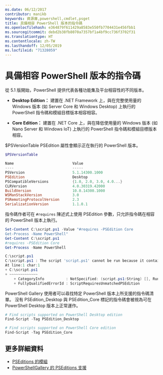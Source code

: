 ```yaml
---
ms.date: 06/12/2017
contributor: manikb
keywords: 資源庫,powershell,cmdlet,psget
title: 具備相容 PowerShell 版本的指令碼
ms.openlocfilehash: e364879f611429a8583e550fb7704431e456fbb1
ms.sourcegitcommit: debd2b38fb8070a7357bf1a4bf9cc736f3702f31
ms.translationtype: HT
ms.contentlocale: zh-TW
ms.lasthandoff: 12/05/2019
ms.locfileid: "71328059"
---
```

# <a name="script-with-compatible-powershell-editions"></a>具備相容 PowerShell 版本的指令碼

從 5.1 版開始，PowerShell 提供代表各種功能集及平台相容性的不同版本。

- **Desktop Edition：** 建置在 .NET Framework 上，與在完整使用量的 Windows 版本 (如 Server Core 和 Windows Desktop) 上執行的 PowerShell 指令碼和模組目標版本相容相容。

- **Core Edition：** 建置在 .NET Core 上，與在降低使用量的 Windows 版本 (如 Nano Server 和 Windows IoT) 上執行的 PowerShell 指令碼和模組目標版本相容。

$PSVersionTable PSEdition 屬性會顯示正在執行的 PowerShell 版本。

```powershell
$PSVersionTable

Name                           Value
----                           -----
PSVersion                      5.1.14300.1000
PSEdition                      Desktop
PSCompatibleVersions           {1.0, 2.0, 3.0, 4.0...}
CLRVersion                     4.0.30319.42000
BuildVersion                   10.0.14300.1000
WSManStackVersion              3.0
PSRemotingProtocolVersion      2.3
SerializationVersion           1.1.0.1
```

指令碼作者可在 `#requires` 陳述式上使用 PSEdition 參數，只允許指令碼在相容的 PowerShell 版本上執行。

```powershell
Set-Content C:\script.ps1 -Value "#requires -PSEdition Core
Get-Process -Name PowerShell"
Get-Content C:\script.ps1
#requires -PSEdition Core
Get-Process -Name PowerShell

C:\script.ps1
C:\script.ps1 : The script 'script.ps1' cannot be run because it contained a "#requires" statement for PowerShell editions 'Core'. The edition of PowerShell that is required by the script does not match the currently running PowerShell Desktop edition.
At line:1 char:1
+ C:\script.ps1
+ ~~~~~~~~~~~~~
    + CategoryInfo          : NotSpecified: (script.ps1:String) [], RuntimeException
    + FullyQualifiedErrorId : ScriptRequiresUnmatchedPSEdition
```

PowerShell Gallery 使用者可以尋找特定 PowerShell 版本上所支援的指令碼清單。
沒有 PSEdition_Desktop 與 PSEdition_Core 標記的指令碼會被視為可在 PowerShell Desktop 版本上正常運作。

```powershell
# Find scripts supported on PowerShell Desktop edition
Find-Script -Tag PSEdition_Desktop

# Find scripts supported on PowerShell Core edition
Find-Script -Tag PSEdition_Core
```

## <a name="more-details"></a>更多詳細資料

- [PSEditions 的模組](module-psedition-support.md)
- [PowerShellGallery 的 PSEditions 支援](../how-to/finding-packages/searching-by-compatibility.md)
